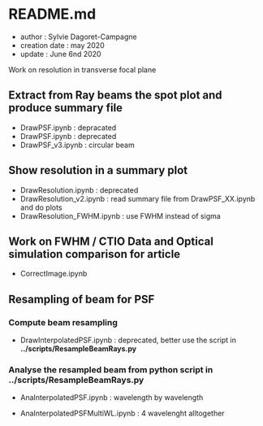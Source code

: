 # README.md

- author : Sylvie Dagoret-Campagne
- creation date : may 2020
- update : June 6nd 2020

Work on resolution in transverse focal plane


## Extract from Ray beams the spot plot and produce summary file

- DrawPSF.ipynb	 : depracated
- DrawPSF.ipynb	 : deprecated
- DrawPSF_v3.ipynb : circular beam	


## Show resolution in a summary plot
- DrawResolution.ipynb : deprecated
- DrawResolution_v2.ipynb : read summary file from DrawPSF_XX.ipynb and do plots
- DrawResolution_FWHM.ipynb : use FWHM instead of sigma

## Work on FWHM / CTIO Data and Optical simulation comparison for article

- CorrectImage.ipynb


## Resampling of beam for PSF

### Compute beam resampling
- DrawInterpolatedPSF.ipynb : deprecated, better use the script in **../scripts/ResampleBeamRays.py**

### Analyse the resampled beam from python script in **../scripts/ResampleBeamRays.py**

- AnaInterpolatedPSF.ipynb	 : wavelength by wavelength

- AnaInterpolatedPSFMultiWL.ipynb	 : 4 wavelenght alltogether
	
